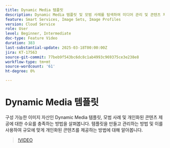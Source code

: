 ```yaml
---
title: Dynamic Media 템플릿
description: Dynamic Media 템플릿 및 모범 사례를 탐색하여 미디어 관리 및 콘텐츠 제공을 최적화하여 성능을 향상시킵니다.
feature: Smart Services, Image Sets, Image Profiles
version: Cloud Service
role: User
level: Beginner, Intermediate
doc-type: Feature Video
duration: 383
last-substantial-update: 2025-03-18T00:00:00Z
jira: KT-17563
source-git-commit: 77beb9f543bc6dc8c1ab4993c969375ce3e238e8
workflow-type: tm+mt
source-wordcount: '61'
ht-degree: 0%

---
```



# Dynamic Media 템플릿

구성 가능한 이미지 자산인 Dynamic Media 템플릿, 모범 사례 및 개인화된 콘텐츠 제공에 대한 수요를 충족하는 방법을 살펴봅니다. 템플릿을 만들고 관리하는 방법 및 이를 사용하여 규모에 맞게 개인화된 콘텐츠를 제공하는 방법에 대해 알아봅니다.

>[!VIDEO](https://video.tv.adobe.com/v/3451727/?learn=on&enablevpops)
